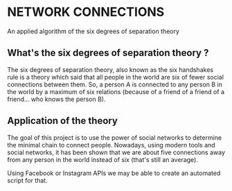 # NETWORK CONNECTIONS
An applied algorithm of the six degrees of separation theory

## What's the six degrees of separation theory ?

The six degrees of separation theory, also known as the six handshakes rule is a theory which said that all people in the world are six of fewer social connections between them. So, a person A is connected to any person B in the world by a maximum of six relations (because of a friend of a friend of a friend... who knows the person B).

## Application of the theory

The goal of this project is to use the power of social networks to determine the minimal chain to connect people. Nowadays, using modern tools and social networks, it has been shown that we are about five connections away from any person in the world instead of six (that's still an average).

Using Facebook or Instagram APIs we may be able to create an automated script for that.